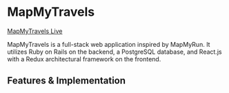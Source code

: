 # MapMyTravels

[MapMyTravels Live][heroku]

[heroku]: www.mapmytravels.org

MapMyTravels is a full-stack web application inspired by MapMyRun. It utilizes Ruby on Rails on the backend, a PostgreSQL database, and React.js with a Redux architectural framework on the frontend.

## Features & Implementation
